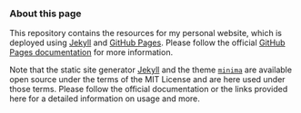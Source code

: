 ### About this page

This repository contains the resources for my personal website, which is deployed using [Jekyll](https://jekyllrb.com/) and [GitHub Pages](https://pages.github.com/). Please follow the official [GitHub Pages documentation](https://docs.github.com/en/pages) for more information. 


Note that the static site generator [Jekyll](https://github.com/jekyll/jekyll) and the theme [`minima`](https://github.com/jekyll/minima) are available open source under the terms of the MIT License and are here used under those terms. Please follow the official documentation or the links provided here for a detailed information on usage and more.